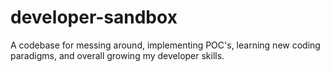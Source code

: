 # developer-sandbox
A codebase for messing around, implementing POC's, learning new coding paradigms, and overall growing my developer skills. 
